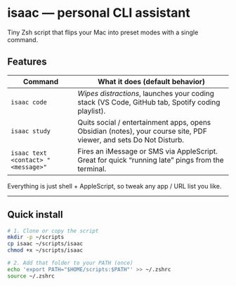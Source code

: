 # isaac — personal CLI assistant

Tiny Zsh script that flips your Mac into preset modes with a single command.

## Features

| Command | What it does (default behavior) |
|---------|---------------------------------|
| `isaac code` | *Wipes distractions*, launches your coding stack (VS Code, GitHub tab, Spotify coding playlist). |
| `isaac study` | Quits social / entertainment apps, opens Obsidian (notes), your course site, PDF viewer, and sets Do Not Disturb. |
| `isaac text <contact> "<message>"` | Fires an iMessage or SMS via AppleScript. Great for quick “running late” pings from the terminal. |

Everything is just shell + AppleScript, so tweak any app / URL list you like.

---

## Quick install

```bash
# 1. Clone or copy the script
mkdir -p ~/scripts
cp isaac ~/scripts/isaac
chmod +x ~/scripts/isaac

# 2. Add that folder to your PATH (once)
echo 'export PATH="$HOME/scripts:$PATH"' >> ~/.zshrc
source ~/.zshrc